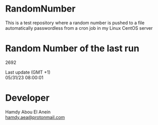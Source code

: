 # RandomNumber    
This is a test repository where a random number is pushed to a file automatically passwordless from a cron job in my Linux CentOS server    
# Random Number of the last run   
2692
      
Last update (GMT +1)    
05/31/23 08:00:01
# Developer    
Hamdy Abou El Anein   
hamdy.aea@protonmail.com
